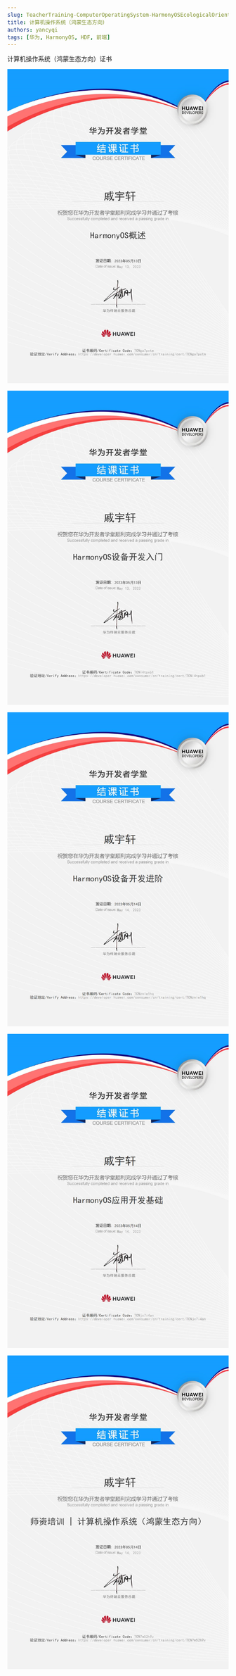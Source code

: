 ```yaml
---
slug: TeacherTraining-ComputerOperatingSystem-HarmonyOSEcologicalOrientation
title: 计算机操作系统（鸿蒙生态方向）
authors: yancyqi
tags: [华为, HarmonyOS, HDF, 前端]
---
```


计算机操作系统（鸿蒙生态方向）证书

<!--truncate-->

![](./TeacherTraining-ComputerOperatingSystem-HarmonyOSEcologicalOrientation01.png)

![](./TeacherTraining-ComputerOperatingSystem-HarmonyOSEcologicalOrientation02.png)

![](./TeacherTraining-ComputerOperatingSystem-HarmonyOSEcologicalOrientation03.png)

![](./TeacherTraining-ComputerOperatingSystem-HarmonyOSEcologicalOrientation04.png)

![](./TeacherTraining-ComputerOperatingSystem-HarmonyOSEcologicalOrientation05.png)